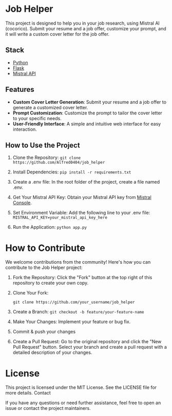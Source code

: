 # Job Helper

This project is designed to help you in your job research, using Mistral AI (cocorico). Submit your resume and a job offer, customize your prompt, and it will write a custom cover letter for the job offer.

## Stack

- [Python](https://www.python.org/)
- [Flask](https://flask.palletsprojects.com/en/stable/)
- [Mistral API](https://github.com/mistralai/client-python)

## Features

- **Custom Cover Letter Generation**: Submit your resume and a job offer to generate a customized cover letter.
- **Prompt Customization**: Customize the prompt to tailor the cover letter to your specific needs.
- **User-Friendly Interface**: A simple and intuitive web interface for easy interaction.

## How to Use the Project

1. Clone the Repository:
   `git clone https://github.com/Alfred0404/job_helper`

2. Install Dependencies:
   `pip install -r requirements.txt`

3. Create a .env file:
   In the root folder of the project, create a file named .env.

4. Get Your Mistral API Key:
   Obtain your Mistral API key from [Mistral Console](https://console.mistral.ai/api-keys/).

5. Set Environment Variable:
   Add the following line to your .env file:
   `MISTRAL_API_KEY=your_mistral_api_key_here`

6. Run the Application:
   `python app.py`

# How to Contribute

We welcome contributions from the community! Here's how you can contribute to the Job Helper project:

1. Fork the Repository:
   Click the "Fork" button at the top right of this repository to create your own copy.

2. Clone Your Fork:

   `git clone https://github.com/your_username/job_helper`

3. Create a Branch:
   `git checkout -b feature/your-feature-name`

4. Make Your Changes:
   Implement your feature or bug fix.

5. Commit & push your changes

6. Create a Pull Request:
   Go to the original repository and click the "New Pull Request" button.
   Select your branch and create a pull request with a detailed description of your changes.

# License

This project is licensed under the MIT License. See the LICENSE file for more details.
Contact

If you have any questions or need further assistance, feel free to open an issue or contact the project maintainers.

<!-- ## Todo

* voir pour la palette de couleur
* footer
* importer resume et ca extrait les infos -->